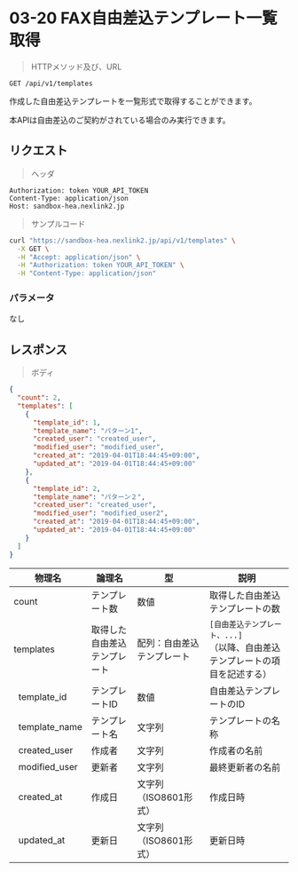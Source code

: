 # 03-20 FAX自由差込テンプレート一覧取得

> HTTPメソッド及び、URL

```
GET /api/v1/templates
```

作成した自由差込テンプレートを一覧形式で取得することができます。

<aside class="warning">
本APIは自由差込のご契約がされている場合のみ実行できます。
</aside>

## リクエスト

> ヘッダ

```
Authorization: token YOUR_API_TOKEN
Content-Type: application/json
Host: sandbox-hea.nexlink2.jp
```

> サンプルコード

``` sh
curl "https://sandbox-hea.nexlink2.jp/api/v1/templates" \
  -X GET \
  -H "Accept: application/json" \
  -H "Authorization: token YOUR_API_TOKEN" \
  -H "Content-Type: application/json"
```

### パラメータ
なし


## レスポンス

> ボディ

```json
{
  "count": 2,
  "templates": [
    {
      "template_id": 1,
      "template_name": "パターン1",
      "created_user": "created_user",
      "modified_user": "modified_user",
      "created_at": "2019-04-01T18:44:45+09:00",
      "updated_at": "2019-04-01T18:44:45+09:00"
    },
    {
      "template_id": 2,
      "template_name": "パターン２",
      "created_user": "created_user",
      "modified_user": "modified_user2",
      "created_at": "2019-04-01T18:44:45+09:00",
      "updated_at": "2019-04-01T18:44:45+09:00"
    }    
  ]
}
```

| 物理名 | 論理名 | 型 | 説明 |
| ---- | ---- | ---- | ---- |
|count| テンプレート数 | 数値 | 取得した自由差込テンプレートの数 |
|templates| 取得した自由差込テンプレート| 配列：自由差込テンプレート | `[自由差込テンプレート、...]`<br/>（<span class="notice">以降、自由差込テンプレートの項目を記述する</span>）|
|&nbsp;&nbsp;template_id| テンプレートID | 数値 | 自由差込テンプレートのID |
|&nbsp;&nbsp;template_name|テンプレート名| 文字列 | テンプレートの名称|
|&nbsp;&nbsp;created_user| 作成者 | 文字列 | 作成者の名前 |
|&nbsp;&nbsp;modified_user| 更新者 |文字列  | 最終更新者の名前 |
|&nbsp;&nbsp;created_at| 作成日 | 文字列（ISO8601形式）|作成日時| 
|&nbsp;&nbsp;updated_at| 更新日 | 文字列（ISO8601形式）|更新日時|

